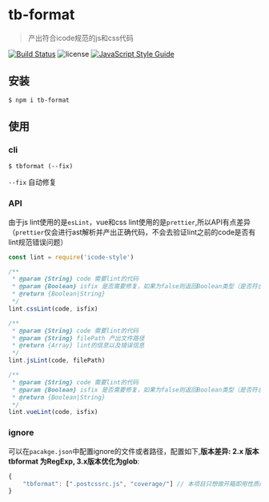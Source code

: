 # tb-format

> 产出符合icode规范的js和css代码

[![Build Status](https://travis-ci.org/xtx1130/icode-style.svg?branch=master)](https://travis-ci.org/xtx1130/icode-style) 
![license](https://img.shields.io/github/license/xtx1130/icode-style.svg?style=popout)
[![JavaScript Style Guide](https://img.shields.io/badge/code_style-standard-brightgreen.svg)](https://standardjs.com)
## 安装

```shell
$ npm i tb-format
```

## 使用
### cli
```shell
$ tbformat (--fix)
```

`--fix` 自动修复
### API
由于js lint使用的是`esLint`，vue和css lint使用的是`prettier`,所以API有点差异（`prettier`仅会进行ast解析并产出正确代码，不会去验证lint之前的code是否有lint规范错误问题）
```js
const lint = require('icode-style')

/**
 * @param {String} code 需要lint的代码
 * @param {Boolean} isfix 是否需要修复，如果为false则返回Boolean类型（是否符合lint规范），如果为true则返回String类型（lint后的代码）
 * @return {Boolean|String} 
 */
lint.cssLint(code, isfix)

/**
 * @param {String} code 需要lint的代码
 * @param {String} filePath 产出文件路径
 * @return {Array} lint的信息以及错误信息 
 */
lint.jsLint(code, filePath)

/**
 * @param {String} code 需要lint的代码
 * @param {Boolean} isfix 是否需要修复，如果为false则返回Boolean类型（是否符合lint规范），如果为true则返回String类型（lint后的代码）
 * @return {Boolean|String} 
 */
lint.vueLint(code, isfix)
```
### ignore
可以在`pacakge.json`中配置ignore的文件或者路径，配置如下,**版本差异: 2.x 版本 tbformat 为RegExp, 3.x版本优化为glob**:
```js
{
    "tbformat": [".postcssrc.js", "coverage/"] // 本项目只想做开箱即用性质的，主要对接icode style 所以不想加过多配置项
}
```

